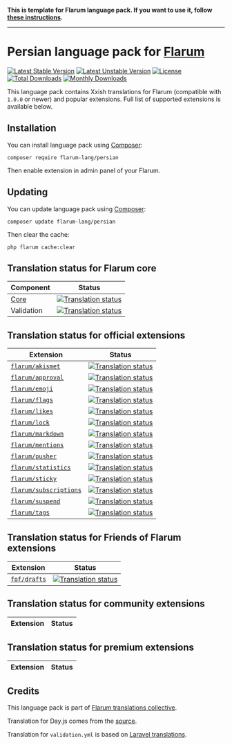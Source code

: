 **This is template for Flarum language pack. If you want to use it, follow [these instructions](https://github.com/rob006-software/flarum-lang-template/wiki).**

---------

# Persian language pack for [Flarum](https://flarum.org/)

[![Latest Stable Version](https://img.shields.io/packagist/v/yourname/flarum-lang-xxish?color=success&label=stable)](https://packagist.org/packages/yourname/flarum-lang-xxish) 
[![Latest Unstable Version](https://img.shields.io/packagist/v/yourname/flarum-lang-xxish?include_prereleases&label=unstable)](https://packagist.org/packages/yourname/flarum-lang-xxish) 
[![License](https://img.shields.io/packagist/l/yourname/flarum-lang-xxish)](https://packagist.org/packages/yourname/flarum-lang-xxish) 
[![Total Downloads](https://img.shields.io/packagist/dt/yourname/flarum-lang-xxish)](https://packagist.org/packages/yourname/flarum-lang-xxish/stats) 
[![Monthly Downloads](https://img.shields.io/packagist/dm/yourname/flarum-lang-xxish)](https://packagist.org/packages/yourname/flarum-lang-xxish/stats) 

This language pack contains Xxish translations for Flarum (compatible with `1.0.0` or newer) and popular extensions. Full list of supported extensions is available below.


## Installation

You can install language pack using [Composer](https://getcomposer.org/):

```console
composer require flarum-lang/persian
```

Then enable extension in admin panel of your Flarum.


## Updating

You can update language pack using [Composer](https://getcomposer.org/):

```console
composer update flarum-lang/persian
```

Then clear the cache:

```console
php flarum cache:clear
```


## Translation status for Flarum core

| Component | Status |
| --- | --- |
| [Core](https://github.com/flarum/core) | [![Translation status](https://weblate.rob006.net/widgets/flarum/xx/core/svg-badge.svg)](https://weblate.rob006.net/projects/flarum/core/xx/) |
| Validation | [![Translation status](https://weblate.rob006.net/widgets/flarum/xx/validation/svg-badge.svg)](https://weblate.rob006.net/projects/flarum/validation/xx/) |


## Translation status for official extensions

<!-- flarum-extensions-list-start -->

| Extension | Status |
| --- | --- |
| [`flarum/akismet`](https://github.com/flarum/akismet) | [![Translation status](https://weblate.rob006.net/widgets/flarum/fa/flarum-akismet/svg-badge.svg)](https://weblate.rob006.net/projects/flarum/flarum-akismet/fa/) |
| [`flarum/approval`](https://github.com/flarum/approval) | [![Translation status](https://weblate.rob006.net/widgets/flarum/fa/flarum-approval/svg-badge.svg)](https://weblate.rob006.net/projects/flarum/flarum-approval/fa/) |
| [`flarum/emoji`](https://github.com/flarum/emoji) | [![Translation status](https://weblate.rob006.net/widgets/flarum/fa/flarum-emoji/svg-badge.svg)](https://weblate.rob006.net/projects/flarum/flarum-emoji/fa/) |
| [`flarum/flags`](https://github.com/flarum/flags) | [![Translation status](https://weblate.rob006.net/widgets/flarum/fa/flarum-flags/svg-badge.svg)](https://weblate.rob006.net/projects/flarum/flarum-flags/fa/) |
| [`flarum/likes`](https://github.com/flarum/likes) | [![Translation status](https://weblate.rob006.net/widgets/flarum/fa/flarum-likes/svg-badge.svg)](https://weblate.rob006.net/projects/flarum/flarum-likes/fa/) |
| [`flarum/lock`](https://github.com/flarum/lock) | [![Translation status](https://weblate.rob006.net/widgets/flarum/fa/flarum-lock/svg-badge.svg)](https://weblate.rob006.net/projects/flarum/flarum-lock/fa/) |
| [`flarum/markdown`](https://github.com/flarum/markdown) | [![Translation status](https://weblate.rob006.net/widgets/flarum/fa/flarum-markdown/svg-badge.svg)](https://weblate.rob006.net/projects/flarum/flarum-markdown/fa/) |
| [`flarum/mentions`](https://github.com/flarum/mentions) | [![Translation status](https://weblate.rob006.net/widgets/flarum/fa/flarum-mentions/svg-badge.svg)](https://weblate.rob006.net/projects/flarum/flarum-mentions/fa/) |
| [`flarum/pusher`](https://github.com/flarum/pusher) | [![Translation status](https://weblate.rob006.net/widgets/flarum/fa/flarum-pusher/svg-badge.svg)](https://weblate.rob006.net/projects/flarum/flarum-pusher/fa/) |
| [`flarum/statistics`](https://github.com/flarum/statistics) | [![Translation status](https://weblate.rob006.net/widgets/flarum/fa/flarum-statistics/svg-badge.svg)](https://weblate.rob006.net/projects/flarum/flarum-statistics/fa/) |
| [`flarum/sticky`](https://github.com/flarum/sticky) | [![Translation status](https://weblate.rob006.net/widgets/flarum/fa/flarum-sticky/svg-badge.svg)](https://weblate.rob006.net/projects/flarum/flarum-sticky/fa/) |
| [`flarum/subscriptions`](https://github.com/flarum/subscriptions) | [![Translation status](https://weblate.rob006.net/widgets/flarum/fa/flarum-subscriptions/svg-badge.svg)](https://weblate.rob006.net/projects/flarum/flarum-subscriptions/fa/) |
| [`flarum/suspend`](https://github.com/flarum/suspend) | [![Translation status](https://weblate.rob006.net/widgets/flarum/fa/flarum-suspend/svg-badge.svg)](https://weblate.rob006.net/projects/flarum/flarum-suspend/fa/) |
| [`flarum/tags`](https://github.com/flarum/tags) | [![Translation status](https://weblate.rob006.net/widgets/flarum/fa/flarum-tags/svg-badge.svg)](https://weblate.rob006.net/projects/flarum/flarum-tags/fa/) |

<!-- flarum-extensions-list-stop -->


## Translation status for Friends of Flarum extensions

<!-- fof-extensions-list-start -->

| Extension | Status |
| --- | --- |
| [`fof/drafts`](https://github.com/FriendsOfFlarum/drafts) | [![Translation status](https://weblate.rob006.net/widgets/flarum/fa/fof-drafts/svg-badge.svg)](https://weblate.rob006.net/projects/flarum/fof-drafts/fa/) |

<!-- fof-extensions-list-stop -->


## Translation status for community extensions

<!-- various-extensions-list-start -->

| Extension | Status |
| --- | --- |

<!-- various-extensions-list-stop -->


## Translation status for premium extensions

<!-- premium-extensions-list-start -->

| Extension | Status |
| --- | --- |

<!-- premium-extensions-list-stop -->


## Credits

This language pack is part of [Flarum translations collective](https://github.com/rob006-software/flarum-translations).

Translation for Day.js comes from the [source](https://github.com/iamkun/dayjs/blob/v1.10.4/src/locale/xx.js).

Translation for `validation.yml` is based on [Laravel translations](https://github.com/Laravel-Lang/lang/blob/8.1.3/src/xx/validation.php).

